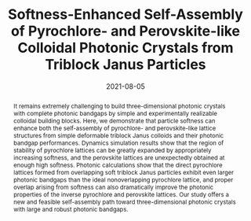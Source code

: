 ---
title: Softness-Enhanced Self-Assembly of Pyrochlore- and Perovskite-like Colloidal Photonic Crystals from Triblock Janus Particles
authors:
- Zhan-Wei Li
- Yu-Wei Sun
- Yan-Hui Wang
- 朱有亮
- Zhong-Yuan Lu
- Zhao-Yan Sun
date: '2021-08-05'
doi: 10.1021/acs.jpclett.1c01969
publish_types: ['期刊文章']
publication: The Journal of Physical Chemistry Letters
publication_short: J. Phys. Chem. Lett.
abstract: It remains extremely challenging to build three-dimensional  photonic crystals with complete photonic bandgaps by simple and  experimentally realizable colloidal building blocks. Here, we  demonstrate that particle softness can enhance both the self-assembly of  pyrochlore- and perovskite-like lattice structures from simple  deformable triblock Janus colloids and their photonic bandgap  performances. Dynamics simulation results show that the region of  stability of pyrochlore lattices can be greatly expanded by  appropriately increasing softness, and the perovskite lattices are  unexpectedly obtained at enough high softness. Photonic calculations  show that the direct pyrochlore lattices formed from overlapping soft  triblock Janus particles exhibit even larger photonic bandgaps than the  ideal nonoverlapping pyrochlore lattice, and proper overlap arising from  softness can also dramatically improve the photonic properties of the  inverse pyrochlore and perovskite lattices. Our study offers a new and  feasible self-assembly path toward three-dimensional photonic crystals  with large and robust photonic bandgaps.
url_pdf: https://doi.org/10.1021/acs.jpclett.1c01969
---